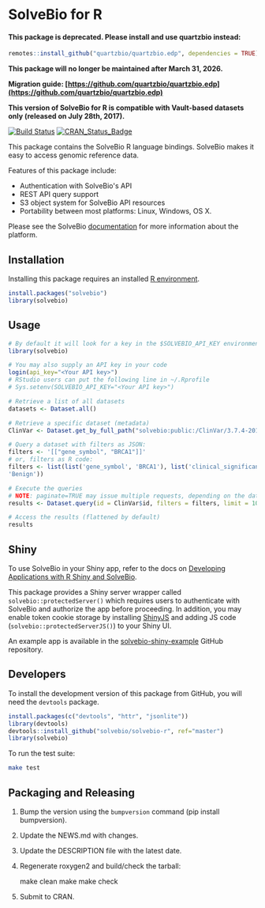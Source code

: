 # SolveBio for R

#### This package is deprecated. Please install and use quartzbio instead:

```R
remotes::install_github("quartzbio/quartzbio.edp", dependencies = TRUE)
```

**This package will no longer be maintained after March 31, 2026.**

**Migration guide: [https://github.com/quartzbio/quartzbio.edp](https://github.com/quartzbio/quartzbio.edp)**



**This version of SolveBio for R is compatible with Vault-based datasets only (released on July 28th, 2017).**


[![Build Status](https://github.com/solvebio/solvebio-r/workflows/R/badge.svg)](https://github.com/solvebio/solvebio-r/actions) 
[![CRAN\_Status\_Badge](http://www.r-pkg.org/badges/version/solvebio)](https://cran.r-project.org/package=solvebio)

This package contains the SolveBio R language bindings. SolveBio makes it easy
to access genomic reference data.

Features of this package include:

* Authentication with SolveBio's API
* REST API query support
* S3 object system for SolveBio API resources
* Portability between most platforms: Linux, Windows, OS X.

Please see the SolveBio [documentation](https://docs.solvebio.com) for more
information about the platform.


## Installation

Installing this package requires an installed [R environment](https://www.r-project.org).

```R
install.packages("solvebio")
library(solvebio)
```

## Usage

```R
# By default it will look for a key in the $SOLVEBIO_API_KEY environment variable.
library(solvebio)

# You may also supply an API key in your code
login(api_key="<Your API key>")
# RStudio users can put the following line in ~/.Rprofile
# Sys.setenv(SOLVEBIO_API_KEY="<Your API key>")

# Retrieve a list of all datasets
datasets <- Dataset.all()

# Retrieve a specific dataset (metadata)
ClinVar <- Dataset.get_by_full_path("solvebio:public:/ClinVar/3.7.4-2017-01-30/Variants-GRCh37")

# Query a dataset with filters as JSON:
filters <- '[["gene_symbol", "BRCA1"]]'
# or, filters as R code:
filters <- list(list('gene_symbol', 'BRCA1'), list('clinical_significance',
'Benign'))

# Execute the queries
# NOTE: paginate=TRUE may issue multiple requests, depending on the dataset and filters
results <- Dataset.query(id = ClinVar$id, filters = filters, limit = 1000, paginate = TRUE)

# Access the results (flattened by default)
results

```


## Shiny

To use SolveBio in your Shiny app, refer to the docs on [Developing Applications with R Shiny and SolveBio](https://docs.solvebio.com/applications/developing/#r-shiny-and-solvebio).

This package provides a Shiny server wrapper called `solvebio::protectedServer()` which requires users to authenticate with SolveBio and authorize the app before proceeding. In addition, you may enable token cookie storage by installing [ShinyJS](https://deanattali.com/shinyjs/) and adding JS code (`solvebio::protectedServerJS()`) to your Shiny UI.

An example app is available in the [solvebio-shiny-example](https://github.com/solvebio/solvebio-shiny-example) GitHub repository.


## Developers

To install the development version of this package from GitHub, you will need the `devtools` package.

```R
install.packages(c("devtools", "httr", "jsonlite"))
library(devtools)
devtools::install_github("solvebio/solvebio-r", ref="master")
library(solvebio)
```

To run the test suite:

```bash
make test
```


## Packaging and Releasing

1. Bump the version using the `bumpversion` command (pip install bumpversion).
2. Update the NEWS.md with changes.
3. Update the DESCRIPTION file with the latest date.
4. Regenerate roxygen2 and build/check the tarball:

    make clean
    make
    make check

5. Submit to CRAN.
